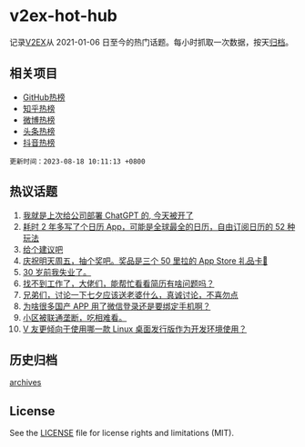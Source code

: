 # v2ex-hot-hub

 记录[V2EX](https://www.v2ex.com/)从 2021-01-06 日至今的热门话题。每小时抓取一次数据，按天[归档](archives)。
 
 ## 相关项目

- [GitHub热榜](https://github.com/snaildev/github-hot-hub)
- [知乎热榜](https://github.com/snaildev/zhihu-hot-hub)
- [微博热榜](https://github.com/snaildev/weibo-hot-hub)
- [头条热榜](https://github.com/snaildev/toutiao-hot-hub)
- [抖音热榜](https://github.com/snaildev/douyin-hot-hub)


 `更新时间：2023-08-18 10:11:13 +0800`

## 热议话题

1. [我就是上次给公司部署 ChatGPT 的, 今天被开了](https://www.v2ex.com/t/966243)
1. [耗时 2 年多写了个日历 App，可能是全球最全的日历，自由订阅日历的 52 种玩法](https://www.v2ex.com/t/966033)
1. [给个建议吧](https://www.v2ex.com/t/966058)
1. [庆祝明天周五，抽个奖吧。奖品是三个 50 里拉的 App Store 礼品卡🎉](https://www.v2ex.com/t/966094)
1. [30 岁前我失业了。](https://www.v2ex.com/t/966116)
1. [找不到工作了，大佬们，能帮忙看看简历有啥问题吗？](https://www.v2ex.com/t/966032)
1. [兄弟们，讨论一下七夕应该送老婆什么，真诚讨论，不喜勿点](https://www.v2ex.com/t/966063)
1. [为啥很多国产 APP 用了微信登录还是要绑定手机啊？](https://www.v2ex.com/t/965984)
1. [小区被联通垄断，吃相难看。](https://www.v2ex.com/t/966007)
1. [V 友更倾向于使用哪一款 Linux 桌面发行版作为开发环境使用？](https://www.v2ex.com/t/966154)

## 历史归档

[archives](archives)

## License

See the [LICENSE](LICENSE) file for license rights and limitations (MIT).

